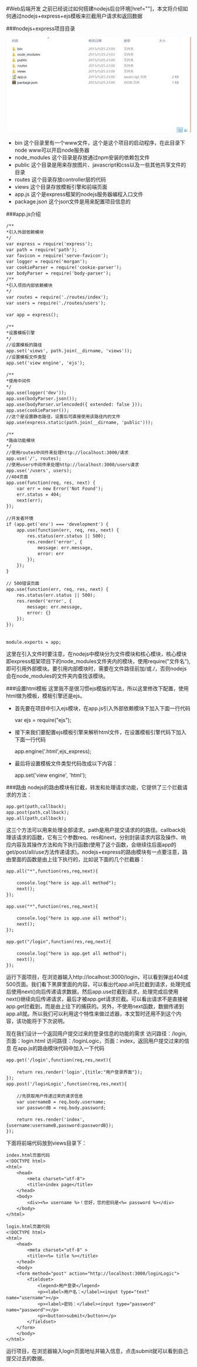 #Web后端开发
之前已经说过如何搭建nodejs后台环境[href=""]，本文将介绍如何通过nodejs+express+ejs模板来拦截用户请求和返回数据

###nodejs+express项目目录

![revolunet logo](./picForDes/chacarter.png "revolunet logo")

- bin 这个目录里有一个www文件，这个是这个项目的启动程序，在此目录下node www可以开启node服务器
- node_modules 这个目录是存放通过npm安装的依赖包文件
- public 这个目录是用来存放图片、javascript和css以及一些其他共享文件的目录
- routes 这个目录存放controller层的代码
- views 这个目录存放模板引擎和前端页面
- app.js 这个是express框架的nodejs服务器编程入口文件
- package.json 这个json文件是用来配置项目信息的


###app.js介绍
	
	/**
	*引入外部依赖模块
	*/
	var express = require('express');
	var path = require('path');
	var favicon = require('serve-favicon');
	var logger = require('morgan');	
	var cookieParser = require('cookie-parser');
	var bodyParser = require('body-parser');
	/**
	*引入项目内部依赖模块
	*/
	var routes = require('./routes/index');
	var users = require('./routes/users');

	var app = express();

	/**
	*设置模板引擎
	*/
	//设置模板的路径
	app.set('views', path.join(__dirname, 'views'));
	//设置模板文件类型
	app.set('view engine', 'ejs');

	/**
	*使用中间件
	*/
	app.use(logger('dev'));
	app.use(bodyParser.json());
	app.use(bodyParser.urlencoded({ extended: false }));
	app.use(cookieParser());
	//这个是设置静态路径，设置后可直接使用该路径内的文件
	app.use(express.static(path.join(__dirname, 'public')));

	/**
	*路由功能模块
	*/
	//使用routes中间件来处理http://localhost:3000/请求
	app.use('/', routes);
	//使用users中间件来处理http://localhost:3000/users请求
	app.use('/users', users);
	//404页面
	app.use(function(req, res, next) {
    	var err = new Error('Not Found');
    	err.status = 404;
    	next(err);
	});

	//开发者环境
	if (app.get('env') === 'development') {
    	app.use(function(err, req, res, next) {
        	res.status(err.status || 500);
        	res.render('error', {
            	message: err.message,
            	error: err
        	});
    	});
	}

	// 500错误页面
	app.use(function(err, req, res, next) {
    	res.status(err.status || 500);
    	res.render('error', {
        	message: err.message,
        	error: {}
    	});
	});


	module.exports = app;

这里在引入文件时要注意，在nodejs中模块分为文件模块和核心模块，核心模块即express框架项目下的node_modules文件夹内的模块，使用require("文件名"),即可引用外部模块。要引用内部模块时，需要在文件路径前加/或./，否则nodejs会在node_modules的文件夹内查找该模块。

###设置html模板
这里我不是很习惯ejs模版的写法，所以这里修改下配置，使用html做为模板，模板引擎还是ejs。

- 首先要在项目中引入ejs模块，在app.js引入外部依赖模块下加入下面一行代码
	
	var ejs = require("ejs");

- 接下来我们要配置ejs模板引擎来解析html文件，在设置模板引擎代码下加入下面一行代码

	app.engine('.html',ejs_express);

- 最后将设置模板文件类型代码改成以下内容：
	
	app.set('view engine', 'html');

###路由
nodejs的路由模块有拦截，转发和处理请求功能，它提供了三个拦截请求的方法：
	
	app.get(path,callback);
	app.post(path,callback);
	app.all(path,callback);

这三个方法可以用来处理全部请求。path是用户提交请求的的路径。callback处理该请求的函数，它有三个参数req、res和next，分别封装请求内容及操作、响应内容及其操作方法和向下执行函数(使用了这个函数，会继续往后面app的get/post/all/use方法传递请求)。nodejs+express的路由模块有一点要注意，路由里面的函数是由上往下执行的，比如说下面的几个拦截器：

	app.all("*",function(res,req,next){

		console.log("here is app.all method");
		next();
	});

	app.use("*",function(res,req,next){

		console.log("here is app.use all method");
		next();
	});

	app.get("/login",function(res,req,next){

		console.log("here is app.get all method");
		next();
	});

运行下面项目，在浏览器输入http://localhost:3000/login，可以看到弹出404或500页面。我们看下黑屏里面的内容，可以看出代app.all先拦截到请求，处理完成后使用next()向后传递请求数据，然后app.use拦截到请求，处理完成后使用next()继续向后传递请求，最后才被app.get请求拦截。可以看出请求不是直接被app.get拦截到，而是由上往下的捕获的。另外，不使用next函数，数据传递到app.all就。所以我们可以利用这个特性来做过滤器，本文暂时还用不到这个内容，该功能将于下次说明。

现在我们设计一个返回用户提交过来的登录信息的功能的需求
访问路径：/login,页面：login.html
访问路径：/loginLogic，页面：index，返回用户提交过来的信息
在app.js的路由模块代码中加入一下代码
	
	
	app.get('/login',function(req,res,next){

    	return res.render('login',{title:"用户登录界面"});
	});
	app.post('/loginLogic',function(req,res,next){

    	//先获取用户传递过来的请求信息
    	var usernameB = req.body.username;
    	var passwordB = req.body.password;

    	return res.render('index',{username:usernameB,password:passwordB});
	});

下面将前端代码放到views目录下：
	
	index.html页面代码
	<!DOCTYPE html>
	<html>
		<head>
			<meta charset="utf-8">
			<title>index page</title>
		</head>
		<body>
			<div><%= username %>！您好，您的密码是<%= password %></div>
		</body>
	</html>

	login.html页面代码
	<!DOCTYPE html>
	<html>
		<head>
			<meta charset="utf-8" >
			<title><%= title %></title>
		</head>
		<body>
		<form method="post" action="http://localhost:3000/loginLogic">
			<fieldset>
				<legend>用户登录</legend>
				<p><label>用户名：</label><input type="text" name="username"></p>
				<p><label>密码：</label><input type="password" name="password"></p>
				<p><button>submit</button></p>
			</fieldset>
		</form>
		</body>
	</html>

运行项目，在浏览器输入login页面地址并输入信息，点击submit就可以看到自己提交过去的数据。


